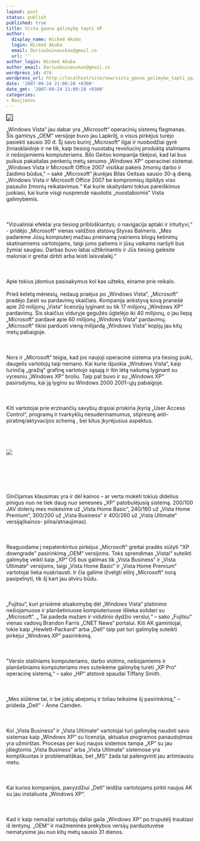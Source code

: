 ```yaml
---
layout: post
status: publish
published: true
title: Vista gauna galimybę tapti XP
author:
  display_name: Wicked Akuba
  login: Wicked Akuba
  email: Dariusbuinauskas@gmail.co
  url: ''
author_login: Wicked Akuba
author_email: Dariusbuinauskas@gmail.co
wordpress_id: 474
wordpress_url: http://localhost/site/new/vista_gauna_galimybe_tapti_xp/
date: '2007-09-24 21:00:28 +0300'
date_gmt: '2007-09-24 21:00:28 +0300'
categories:
- Naujienos
---
```

<div class="imgright"><img src=" http://www.ipix.lt/out.php/i250098_29452864largevistadisc.jpg" border="1"></div>
<p>„Windows Vista“  jau dabar yra „Microsoft“ operacinių sistemų flagmanas. Šis gaminys „OEM“ versijoje buvo jau Lapkritį, o visus pirkėjus turėjo pasiekti sausio 30 d. Šį savo kurinį „Microsoft“ ilgai ir nuobodžiai gyrė žiniasklaidoje ir ne tik, kaip tiesiog nuostabų revoliucinį produktą staliniams ir nešiojamiems kompiuteriams. Bilo Geitso kompanija tikėjosi, kad tai bus puikus pakaitalas penkerių metų senumo „Windows XP“ operacinei sistemai. „Windows Vista ir Microsoft Office 2007 visiškai pakeis žmonių darbo ir žaidimo būdus,&quot; – sakė „Microsoft“ įkurėjas Bilas Geitsas sausio 30-ą dieną. „Windows Vista ir Microsoft Office 2007 be kompromisų išpildys viso pasaulio žmonių reikalavimus.“ Kai kurie skaitydami tokius pareiškimus juokiasi, kai kurie visgi nusprendė naudotis „nuostabiomis“ Vista galimybėmis.<br />
<br><br />
<br>&quot;Vizualiniai efektai yra tiesiog pribloškiantys;  o navigacija aptaki ir intuityvi,“ - pridėjo „Microsoft“ vienas valdžios atstovų Styvas Balmeris. „Mes padarėme Jūsų kompiuterį mažiau prieinamą įvairiems blogų ketinimų skatinamiems vartotojams, taigi jums patiems ir jūsų vaikams naršyti bus žymiai saugiau. Darbas buvo labai užtikrinantis ir Jūs tiesiog galėsite maloniai ir greitai dirbti arba leisti laisvalaikį.“<br />
<br><br />
<br>Apie tokius įdomius pasisakymus kol kas užteks, einame prie reikalo.<br />
<br>Prieš keletą mėnesių, nedaug praėjus po „Windows Vista“, „Microsoft“ pradėjo žaisti su pardavimų skaičiais. Kompanija ankstyvą kovą pranešė apie 20 milijonų „Vista“ licenzijų lyginant su tik 17 milijonų „Windows XP“ pardavimų. Šis skaičius viduryje gegužės ūgtelėjo iki 40 milijonų, o jau liepą „Microsoft“ pardavė apie 60 milijonų „Windows Vista“ pardavimų. „Microsoft“ tikisi parduoti vieną milijardą „Windows Vista“ kopijų jau kitų metų pabaigoje.<br />
<br><br />
<br>Nors ir „Microsoft“ teigia, kad jos naujoji operacinė sistema yra tiesiog puiki, daugelis vartotojų taip nemano.  Kai kurie išjuokia „Windows Vista“, kaip turinčią „gražią“ grafinę vartotojo sąsają ir itin lėtą našumą lyginant su vyresniu „Windows XP“ broliu. Taip pat buvo ir su „Windows XP“ pasirodymu, kai ją lygino su Windows 2000 2001-ųjų pabaigoje.<br />
<br><br />
<br>Kiti vartotojai prie erzinančių savybių drąsiai priskiria įkyrią „User Access Control“, programų ir tvarkyklių nesuderinamumus, stipresnę anti-piratinę/aktyvacijos schemą , bei kitus įkyrėjusius aspektus.<br />
<br><br />
<br><br><img src=" http://www.ipix.lt/out.php/i250099_Windows.Aero.3d.alttab.jpg"><br><br />
<br><br />
<br><br />
<br>Ginčijamas klausimas yra ir dėl kainos – ar verta mokėti tokius didelius pinigus nuo ne tiek daug nuo senesnės „XP“ patobulėjusią sistemą.  200/100 JAV dolerių mes mokėsime už „Vista Home Basic“, 240/160 už „Vista Home Premium“, 300/200 už „Vista Business“ ir 400/260 už „Vista Ultimate“ versiją(kainos- pilna/atnaujimas).<br />
<br><br />
<br>Reaguodama į nepatenkintus pirkėjus „Microsoft“ greitai pradės siūlyti &quot;XP downgrade&quot; pasirinkimą „OEM“ versijoms. Toks sprendimas „Vistai“ suteikti galimybę veikti kaip „XP“ OS bus galimas tik „Vista Business“ ir „Vista Ultimate“ versijoms, taigi „Vista Home Basic“ ir „Vista Home Premium“ vartotojai lieka nuskriausti. Ir čia galime ižvelgti eilinį „Microsoft“ norą pasipelnyti, tik šį kart jau atviru būdu.<br />
<br><br />
<br>„Fujitsu“, kuri prisiėmė atsakomybę dėl „Windows Vista“ platinimo nešiojamuose ir planšetiniuose kompiuteriuose išlieka solidari su „Microsoft“. „ Tai padeda mažam ir vidutinio dydžio verslui,“ – sako „Fujitsu“ vienas vadovų Brandon Farris „CNET News“ portalui. Kiti AK gamintojai, tokie kaip „Hewlett-Packard“ arba „Dell“ taip pat turi galimybę suteikti pirkėjui „Windows XP“ pasirinkimą.<br />
<br><br />
<br>&quot;Verslo staliniams kompiuteriams, darbo stotims, nešiojamiems ir planšetiniams kompiuteriams mes suteikėme galimybę turėti „XP Pro“ operacinę sistemą,“ – sako „HP“ atstovė spaudai Tiffany Smith.<br />
<br><br />
<br>„Mes siūlėme tai, ir be jokių abejonių ir toliau teiksime šį pasirinkimą,&quot; – prideda „Dell“ - Anne Camden.<br />
<br><br />
<br>Kol „Vista Business“ ir „Vista Ultimate“ vartotojai turi galimybę naudoti savo sistemas kaip „Windows XP“ su licenzija, aktualus programos panaudojimas yra užmirštas. Procesas per kurį naujos sistemos tampa „XP“ su jau įdiegtomis „Vista Business“ arba „Vista Ultimate“ sistemose yra komplikuotas ir problematiškas, bet „MS“ žada tai palengvinti jau artimiausiu metu.<br />
<br><br />
<br>Kai kurios kompanijos, pavyzdžiui „Dell“ leidžia vartotojams pirkti naujus AK su jau instaliuota „Windows XP“.<br />
<br><br />
<br>Kad ir kaip nemažai vartotojų daliai gaila „Windows XP“ po truputėlį traukiasi iš lentynų. „OEM“ ir mažmeninės prekybos versijų parduotuvėse nematysime jau nuo kitų metų sausio 31 dienos.<br />
<br></p>
